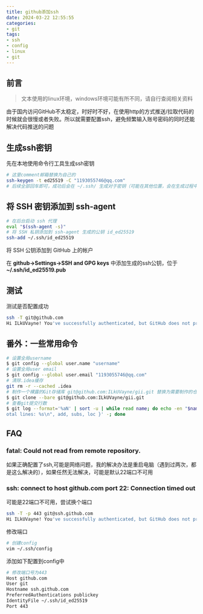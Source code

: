 ```yaml
---
title: github添加ssh
date: 2024-03-22 12:55:55
categories:
- git
tags:
- ssh
- config
- linux
- git
---
```


## 前言

> 文本使用的linux环境，windows环境可能有所不同，请自行查阅相关资料

由于国内访问GitHub不太稳定，时好时不好，在使用http的方式推送/拉取代码的时候就会很慢或者失败。所以就需要配置ssh，避免频繁输入账号密码的同时还能解决代码推送的问题

## 生成ssh密钥

先在本地使用命令行工具生成ssh密钥

~~~bash
# 这里comment邮箱替换为自己的
ssh-keygen -t ed25519 -C "1193055746@qq.com"
# 后续全部回车即可，成功后会在 ~/.ssh/ 生成对于密钥（可能在其他位置，会在生成过程中提示）
~~~

## 将 SSH 密钥添加到 ssh-agent

~~~bash
# 在后台启动 ssh 代理
eval "$(ssh-agent -s)"
# 将 SSH 私钥添加到 ssh-agent 生成的公钥 id_ed25519
ssh-add ~/.ssh/id_ed25519
~~~

将 SSH 公钥添加到 GitHub 上的帐户

在 **github->Settings->SSH and GPG keys** 中添加生成的ssh公钥，位于 **~/.ssh/id_ed25519.pub**

## 测试

测试是否配置成功

~~~bash
ssh -T git@github.com
Hi ILkUVayne! You've successfully authenticated, but GitHub does not provide shell access.
~~~

## 番外：一些常用命令

~~~bash
# 设置全局username
$ git config --global user.name "username"
# 设置全局user email
$ git config --global user.email "1193055746@qq.com"
# 清除.idea缓存
git rm -r --cached .idea
# 制作一个裸露的Git存储库 git@github.com:ILkUVayne/gii.git 替换为需要制作的仓库
$ git clone --bare git@github.com:ILkUVayne/gii.git
# 查看git提交行数
$ git log --format='%aN' | sort -u | while read name; do echo -en "$name\t"; git log --author="$name" --pretty=tformat: --numstat | awk '{ add += $1; subs += $2; loc += $1 - $2 } END { printf "added lines: %s, removed lines: %s, t
otal lines: %s\n", add, subs, loc }' -; done
~~~

## FAQ

### fatal: Could not read from remote repository.

如果正确配置了ssh,可能是网络问题，我的解决办法是重启电脑（遇到过两次，都是这么解决的），如果任然无法解决，可能是默认22端口不可用

### ssh: connect to host github.com port 22: Connection timed out

可能是22端口不可用，尝试换个端口

~~~bash
ssh -T -p 443 git@ssh.github.com
Hi ILkUVayne! You've successfully authenticated, but GitHub does not provide shell access.
~~~

修改端口

~~~bash
# 创建config
vim ~/.ssh/config
~~~

添加如下配置到config中

~~~bash
# 修改端口号为443
Host github.com
User git
Hostname ssh.github.com
PreferredAuthentications publickey
IdentityFile ~/.ssh/id_ed25519
Port 443
~~~
